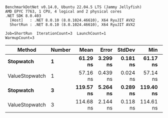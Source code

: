 ```

BenchmarkDotNet v0.14.0, Ubuntu 22.04.5 LTS (Jammy Jellyfish)
AMD EPYC 7763, 1 CPU, 4 logical and 2 physical cores
.NET SDK 8.0.403
  [Host]   : .NET 8.0.10 (8.0.1024.46610), X64 RyuJIT AVX2
  ShortRun : .NET 8.0.10 (8.0.1024.46610), X64 RyuJIT AVX2

Job=ShortRun  IterationCount=3  LaunchCount=1  
WarmupCount=3  

```
| Method         | Number | Mean      | Error    | StdDev   | Min       | Max       | Gen0   | Allocated |
|--------------- |------- |----------:|---------:|---------:|----------:|----------:|-------:|----------:|
| **Stopwatch**      | **1**      |  **61.29 ns** | **3.299 ns** | **0.181 ns** |  **61.17 ns** |  **61.49 ns** | **0.0005** |      **40 B** |
| ValueStopwatch | 1      |  57.16 ns | 0.439 ns | 0.024 ns |  57.14 ns |  57.19 ns |      - |         - |
| **Stopwatch**      | **3**      | **119.57 ns** | **5.264 ns** | **0.289 ns** | **119.40 ns** | **119.90 ns** | **0.0005** |      **40 B** |
| ValueStopwatch | 3      | 114.68 ns | 2.144 ns | 0.118 ns | 114.61 ns | 114.82 ns |      - |         - |
